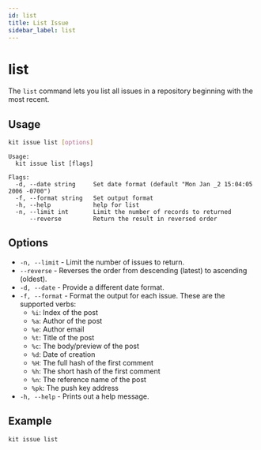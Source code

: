 ```yaml
---
id: list
title: List Issue
sidebar_label: list
---
```


# list

The `list` command lets you list all issues in a repository beginning with the most recent.

## Usage

```bash
kit issue list [options]
```

```text
Usage:
  kit issue list [flags]

Flags:
  -d, --date string     Set date format (default "Mon Jan _2 15:04:05 2006 -0700")
  -f, --format string   Set output format
  -h, --help            help for list
  -n, --limit int       Limit the number of records to returned
      --reverse         Return the result in reversed order
```

## Options

* `-n, --limit` - Limit the number of issues to return.
* `--reverse` - Reverses the order from descending \(latest\) to ascending \(oldest\).  
* `-d, --date` - Provide a different date format. 
* `-f, --format` - Format the output for each issue. These are the supported verbs:
  * `%i`: Index of the post
  * `%a`: Author of the post
  * `%e`: Author email
  * `%t`: Title of the post
  * `%c`: The body/preview of the post
  * `%d`: Date of creation
  * `%H`: The full hash of the first comment
  * `%h`: The short hash of the first comment
  * `%n`: The reference name of the post
  * `%pk`: The push key address
* `-h, --help` - Prints out a help message.

## Example

```text
kit issue list
```

